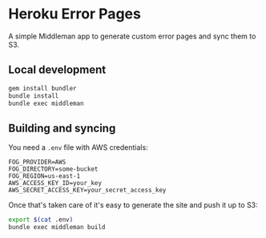 # Heroku Error Pages

A simple Middleman app to generate custom error pages and sync them to S3.

## Local development

```bash
gem install bundler
bundle install
bundle exec middleman
```

## Building and syncing

You need a `.env` file with AWS credentials:

```
FOG_PROVIDER=AWS
FOG_DIRECTORY=some-bucket
FOG_REGION=us-east-1
AWS_ACCESS_KEY_ID=your_key
AWS_SECRET_ACCESS_KEY=your_secret_access_key
```

Once that's taken care of it's easy to generate the site and push it up to S3:

```bash
export $(cat .env)
bundle exec middleman build
```
